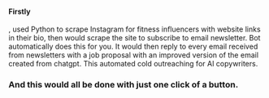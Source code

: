 <h4>Firstly</h4>, used Python to scrape Instagram for fitness influencers with website links in their bio, then would scrape the site to subscribe to email newsletter. Bot automatically does this for you. It would then reply to every email received from newsletters with a job proposal with an improved version of the email created from chatgpt. This automated cold outreaching for AI copywriters. <h3>And this would all be done with just one click of a button. </h3>
